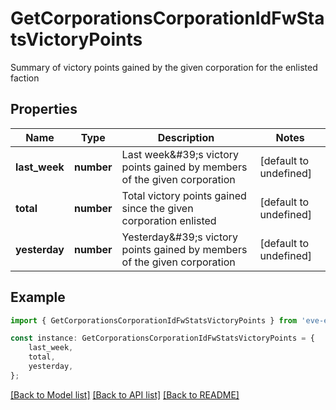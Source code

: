 # GetCorporationsCorporationIdFwStatsVictoryPoints

Summary of victory points gained by the given corporation for the enlisted faction

## Properties

Name | Type | Description | Notes
------------ | ------------- | ------------- | -------------
**last_week** | **number** | Last week\&#39;s victory points gained by members of the given corporation | [default to undefined]
**total** | **number** | Total victory points gained since the given corporation enlisted | [default to undefined]
**yesterday** | **number** | Yesterday\&#39;s victory points gained by members of the given corporation | [default to undefined]

## Example

```typescript
import { GetCorporationsCorporationIdFwStatsVictoryPoints } from 'eve-esi-client-ts';

const instance: GetCorporationsCorporationIdFwStatsVictoryPoints = {
    last_week,
    total,
    yesterday,
};
```

[[Back to Model list]](../README.md#documentation-for-models) [[Back to API list]](../README.md#documentation-for-api-endpoints) [[Back to README]](../README.md)
